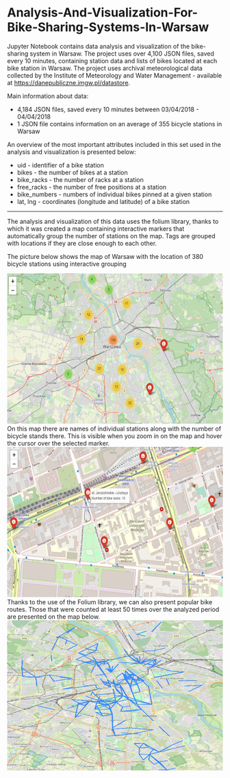# Analysis-And-Visualization-For-Bike-Sharing-Systems-In-Warsaw

Jupyter Notebook contains data analysis and visualization of the bike-sharing system in Warsaw. The project uses over 4,100 JSON files, saved every 10 minutes, containing station data and lists of bikes located at each bike station in Warsaw.
The project uses archival meteorological data collected by the Institute of Meteorology and Water Management - available at https://danepubliczne.imgw.pl/datastore.

Main information about data:
- 4,184 JSON files, saved every 10 minutes between 03/04/2018 - 04/04/2018
- 1 JSON file contains information on an average of 355 bicycle stations in Warsaw

An overview of the most important attributes included in this set used in the analysis and visualization is presented below:

- uid - identifier of a bike station
- bikes - the number of bikes at a station
- bike_racks - the number of racks at a station
- free_racks - the number of free positions at a station
- bike_numbers - numbers of individual bikes pinned at a given station
- lat, lng - coordinates (longitude and latitude) of a bike station

<hr>

The analysis and visualization of this data uses the folium library, thanks to which it was created a map containing interactive markers that automatically group the number of stations on the map. Tags are grouped with locations if they are close enough to each other.



The picture below shows the map of Warsaw with the location of 380 bicycle stations using interactive grouping

<img width="600" height="350" src = img/warsaw_map.png/>

<br>
On this map there are names of individual stations along with the number of bicycle stands there. This is visible when you zoom in on the map and hover the cursor over the selected marker.

<img width="600" height="350" src = img/folium.png/>

<br>
Thanks to the use of the Folium library, we can also present popular bike routes. Those that were counted at least 50 times over the analyzed period are presented on the map below.
<img width="600" height="350" src = img/popular_routes.png/>